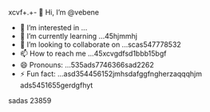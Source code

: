 xcvf+.+- 👋 Hi, I’m @vebene
- 👀 I’m interested in ...
- 🌱 I’m currently learning ...45hjmmhj
- 💞️ I’m looking to collaborate on ...scas547778532
- 📫 How to reach me ...45xcvgdfsd1bbb15bgf
- 😄 Pronouns: ...535ads7746366sad2262
- ⚡ Fun fact: ...asd354456152jmhsdafggfngherzaqqqhjm
ads5451655gerdgfhyt
<!---453dfs4505230xcvjyjrrer
vebene/vebene is a ✨ special ✨ repository becausdfse its `RE54ADME.md` (this file) appears on your GitHub151551155 profile.
You can click the Preview link to take a look atsdf your changes.nhghfewwe
--->
sadas
23859
